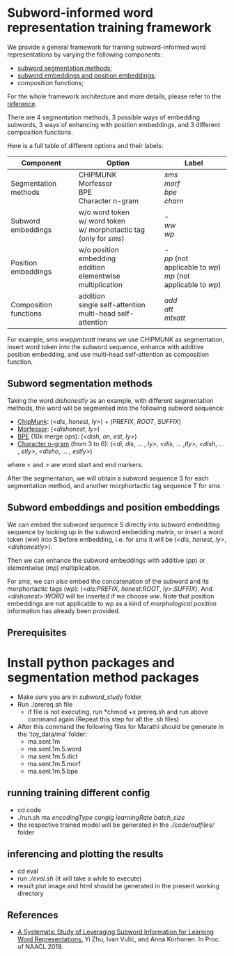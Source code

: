 # Subword-informed word representation training framework
We provide a general framework for training subword-informed word representations by varying the following components: 
- [subword segmentation methods](#subword-segmentation-methods);
- [subword embeddings and position embeddings](#subword-embeddings-and-position-embeddings);
- composition functions;

For the whole framework architecture and more details, please refer to the [reference](#references).

There are 4 segmentation methods, 3 possible ways of embedding subwords, 3 ways of enhancing with position embeddings, and 3 different composition functions.

Here is a full table of different options and their labels:

| Component | Option| Label |
|---|---|---|
| Segmentation methods 	| CHIPMUNK <br> Morfessor <br> BPE <br> Character n-gram| *sms* <br> *morf* <br> *bpe* <br> *charn*| 
| Subword embeddings 	| w/o word token <br> w/ word token <br> w/ morphotactic tag (only for *sms*)| - <br> *ww* <br> *wp*| 
| Position embeddings 	| w/o position embedding <br> addition <br> elementwise multiplication| - <br> *pp* (not applicable to *wp*) <br> *mp* (not applicable to *wp*)| 
| Composition functions | addition <br> single self-attention <br> multi-head self-attention| *add* <br> *att* <br> *mtxatt*| 

For example, *sms.wwppmtxatt* means we use CHIPMUNK as segmentation, insert word token into the subword sequence, enhance with additive position embedding, and use multi-head self-attention as composition function.


## Subword segmentation methods
Taking the word *dishonestly* as an example, with different segmentation methods, the word will be segmented into the following subword sequence:
- [ChipMunk](http://cistern.cis.lmu.de/chipmunk):  (*<dis*,  *honest*, *ly>*) + (*PREFIX*,  *ROOT*, *SUFFIX*)
- [Morfessor](https://morfessor.readthedocs.io/en/latest/index.html): (*<dishonest*, *ly>*)
- [BPE](https://github.com/bheinzerling/bpemb) (10k merge ops): (*<dish*, *on*, *est*, *ly>*)
- [Character n-gram](https://aclweb.org/anthology/Q17-1010) (from 3 to 6): (*<di*, *dis*, ... , *ly>*, *<dis*, ... ,*tly>*, *<dish*, ... , *stly>*, *<disho*, ... , *estly>*)

where *<* and *>* are word start and end markers.

After the segmentation, we will obtain a subword sequence S for each segmentation method, and another morphortactic tag sequence T for *sms*.

## Subword embeddings and position embeddings
We can embed the subword sequence S directly into subword embedding sequence by looking up in the subword embedding matrix, or insert a word token (*ww*) into S before embedding, i.e. for *sms* it will be (*<dis*, *honest*, *ly>*,  *\<dishonestly\>*).

Then we can enhance the subword embeddings with additive (*pp*) or elementwise (*mp*) multiplication.

For *sms*, we can also embed the concatenation of the subword and its morphortactic tags (*wp*): (*<dis:PREFIX*, *honest:ROOT*, *ly>*:*SUFFIX*). And *\<dishonest\>:WORD* will be inserted if we choose *ww*. Note that position embeddings are not applicable to *wp* as a kind of *morphological position* information has already been provided.

## Prerequisites
# Install python packages and segmentation method packages
- Make sure you are in *subword_study* folder 
- Run ./prereq.sh file 
	- if file is not executing, run *chmod +x prereq.sh and run above command again (Repeat this step for all the .sh files)
- After this command the following files for Marathi should be generate in the 'toy_data/ma' folder:
	- ma.sent.1m
	- ma.sent.1m.5.word
	- ma.sent.1m.5.dict
	- ma.sent.1m.5.morf
	- ma.sent.1m.5.bpe

## running training different config
- cd code
- ./run.sh ma *encodingType* *congig* *learningRate* *batch_size*
- the respective trained model will be generated in the *./code/outfiles/* folder

## inferencing and plotting the results
- cd eval
- run *./eval.sh* (it will take a while to execute)
- result plot image and html should be generated in the present working directory 
 

## References
- [A Systematic Study of Leveraging Subword Information for Learning Word Representations.](https://arxiv.org/abs/1904.07994) Yi Zhu, Ivan Vulić, and Anna Korhonen. In Proc. of NAACL 2019.

